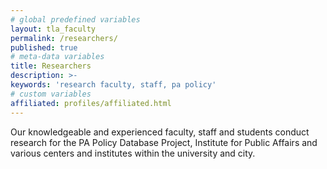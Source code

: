 ```yaml
---
# global predefined variables
layout: tla_faculty
permalink: /researchers/
published: true
# meta-data variables
title: Researchers
description: >-
keywords: 'research faculty, staff, pa policy'
# custom variables
affiliated: profiles/affiliated.html
---
```

Our knowledgeable and experienced faculty, staff and students conduct research for the PA Policy Database Project, Institute for Public Affairs and various centers and institutes within the university and city.
